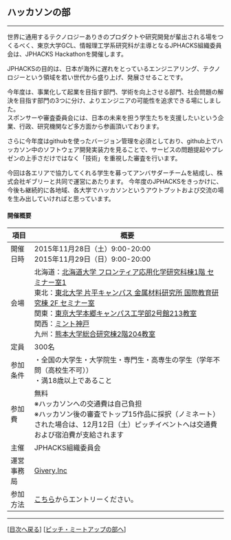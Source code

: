 ## ハッカソンの部
***
世界に通用するテクノロジーありきのプロダクトや研究開発が輩出される場をつくるべく、東京大学GCL、情報理工学系研究科が主導となるJPHACKS組織委員会は、JPHACKS Hackathonを開催します。  

JPHACKSの目的は、日本が海外に遅れをとっているエンジニアリング、テクノロジーという領域を若い世代から盛り上げ、発展させることです。 
 
今年度は、事業化して起業を目指す部門、学術を向上させる部門、社会問題の解決を目指す部門の3つに分け、よりエンジニアの可能性を追求できる場にしました。  
スポンサーや審査委員会には、日本の未来を担う学生たちを支援したいという企業、行政、研究機関など多方面から参画頂いております。  

さらに今年度はgithubを使ったバージョン管理を必須としており、github上でハッカソン中のソフトウェア開発実装力を見ることで、サービスの問題提起やプレゼンの上手さだけではなく「技術」を重視した審査を行います。  

今回は各エリアで協力してくれる学生を募ってアンバサダーチームを結成し、株式会社ギブリーと共同で運営にあたります。  今年度のJPHACKSをきっかけに、今後も継続的に各地域、各大学でハッカソンというアウトプットおよび交流の場を生み出していければと思っています。


#### 開催概要

|項目|概要|
|---|---|
|開催日時|2015年11月28日（土）9:00-20:00<br>2015年11月29日（日）9:00-20:00|
|会場|北海道：[北海道大学 フロンティア応用化学研究科棟1階 セミナー室1](http://www.eng.hokudai.ac.jp/access/)<br>東北：[東北大学 片平キャンパス 金属材料研究所 国際教育研究棟 2F セミナー室](http://www.tohoku.ac.jp/japanese/)<br>関東：[東京大学本郷キャンパス工学部2号館213教室](http://www.u-tokyo.ac.jp/campusmap/map01_02_j.html)<br>関西：[ミント神戸](http://mint-kobe.jp/access/)<br>九州：[熊本大学総合研究棟2階204教室](http://www.eng.kumamoto-u.ac.jp/faculty/faculty08.html)<br>|
|定員|300名|
|参加条件|・全国の大学生・大学院生・専門生・高専生の学生（学年不問（高校生不可））<br>・満18歳以上であること|
|参加費|無料<br>※ハッカソンへの交通費は自己負担<br>※ハッカソン後の審査でトップ15作品に採択（ノミネート）された場合は、12月12日（土）ピッチイベントへは交通費および宿泊費が支給されます|
|主催|JPHACKS組織委員会|
|運営事務局|[Givery,Inc](https://givery.co.jp/)|
|参加方法|[こちら](http://bit.ly/jphacks-entry)からエントリーください。|

--------------
[[目次へ戻る](../README.md)] [[ピッチ・ミートアップの部へ](final.md)]
